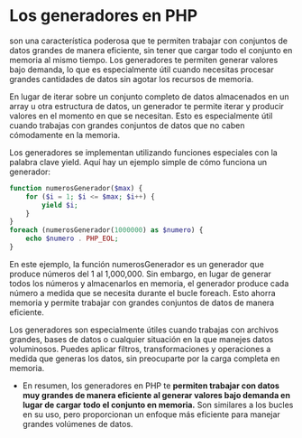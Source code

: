 # Los generadores en PHP
son una característica poderosa que te permiten trabajar con conjuntos de datos grandes de manera eficiente, sin tener que cargar todo el conjunto en memoria al mismo tiempo. Los generadores te permiten generar valores bajo demanda, lo que es especialmente útil cuando necesitas procesar grandes cantidades de datos sin agotar los recursos de memoria.

En lugar de iterar sobre un conjunto completo de datos almacenados en un array u otra estructura de datos, un generador te permite iterar y producir valores en el momento en que se necesitan. Esto es especialmente útil cuando trabajas con grandes conjuntos de datos que no caben cómodamente en la memoria.

Los generadores se implementan utilizando funciones especiales con la palabra clave yield. Aquí hay un ejemplo simple de cómo funciona un generador:

``` php
function numerosGenerador($max) {
    for ($i = 1; $i <= $max; $i++) {
        yield $i;
    }
}
foreach (numerosGenerador(1000000) as $numero) {
    echo $numero . PHP_EOL;
}
```
En este ejemplo, la función numerosGenerador es un generador que produce números del 1 al 1,000,000. Sin embargo, en lugar de generar todos los números y almacenarlos en memoria, el generador produce cada número a medida que se necesita durante el bucle foreach. Esto ahorra memoria y permite trabajar con grandes conjuntos de datos de manera eficiente.

Los generadores son especialmente útiles cuando trabajas con archivos grandes, bases de datos o cualquier situación en la que manejes datos voluminosos. Puedes aplicar filtros, transformaciones y operaciones a medida que generas los datos, sin preocuparte por la carga completa en memoria.

+ En resumen, los generadores en PHP te **permiten trabajar con datos muy grandes de manera eficiente al generar valores bajo demanda en lugar de cargar todo el conjunto en memoria.** Son similares a los bucles en su uso, pero proporcionan un enfoque más eficiente para manejar grandes volúmenes de datos.